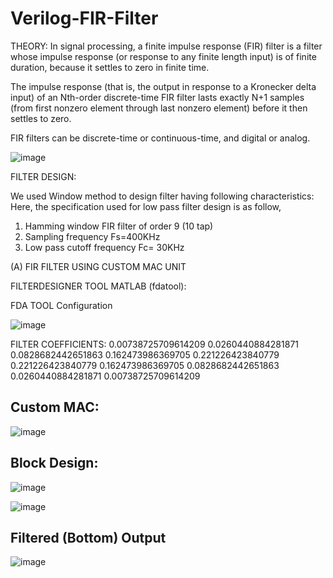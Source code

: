 # Verilog-FIR-Filter

THEORY:
In signal processing, a finite impulse response (FIR) filter is a filter whose impulse response (or response to any finite length input) is of finite duration, because it settles to zero in finite time. 

The impulse response (that is, the output in response to a Kronecker delta input) of an Nth-order discrete-time FIR filter lasts exactly N+1 samples (from first nonzero element through last nonzero element) before it then settles to zero.

FIR filters can be discrete-time or continuous-time, and digital or analog.

 ![image](https://github.com/Rahul-Cheruku/Verilog-FIR-Filter/assets/77064752/3a993787-d230-47b7-b1f4-eaf1ba0309f9)
 
FILTER DESIGN:
	
We used Window method to design filter having following characteristics:
Here, the specification used for low pass filter design is as follow,
1. Hamming window FIR filter of order 9 (10 tap)
2. Sampling frequency Fs=400KHz
3. Low pass cutoff frequency Fc= 30KHz 


(A)	FIR FILTER USING CUSTOM MAC UNIT

FILTERDESIGNER TOOL MATLAB (fdatool):

FDA TOOL Configuration

![image](https://github.com/Rahul-Cheruku/Verilog-FIR-Filter/assets/77064752/45f36b2d-baaa-48ed-99e4-b43adefce343)


FILTER COEFFICIENTS:
0.00738725709614209
0.0260440884281871
0.0828682442651863
0.162473986369705
0.221226423840779
0.221226423840779
0.162473986369705
0.0828682442651863
0.0260440884281871
0.00738725709614209

## Custom MAC:

![image](https://github.com/Rahul-Cheruku/Verilog-FIR-Filter/assets/77064752/fad02950-2351-4913-8f94-520753843096)


## Block Design:

![image](https://github.com/Rahul-Cheruku/Verilog-FIR-Filter/assets/77064752/f7ea1cbe-8b07-47d9-b1b2-47a9fd3eaf13)


![image](https://github.com/Rahul-Cheruku/Verilog-FIR-Filter/assets/77064752/509a06d2-b913-4107-9367-a7ba8698b283)

## Filtered (Bottom) Output 
![image](https://github.com/Rahul-Cheruku/Verilog-FIR-Filter/assets/77064752/c3a49613-3f17-4d5a-bc9a-0b1c62830af6)

